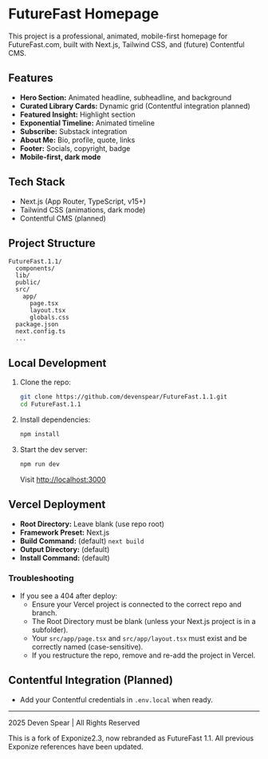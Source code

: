# FutureFast Homepage

This project is a professional, animated, mobile-first homepage for FutureFast.com, built with Next.js, Tailwind CSS, and (future) Contentful CMS.

## Features
- **Hero Section:** Animated headline, subheadline, and background
- **Curated Library Cards:** Dynamic grid (Contentful integration planned)
- **Featured Insight:** Highlight section
- **Exponential Timeline:** Animated timeline
- **Subscribe:** Substack integration
- **About Me:** Bio, profile, quote, links
- **Footer:** Socials, copyright, badge
- **Mobile-first, dark mode**

## Tech Stack
- Next.js (App Router, TypeScript, v15+)
- Tailwind CSS (animations, dark mode)
- Contentful CMS (planned)

## Project Structure
```
FutureFast.1.1/
  components/
  lib/
  public/
  src/
    app/
      page.tsx
      layout.tsx
      globals.css
  package.json
  next.config.ts
  ...
```

## Local Development
1. Clone the repo:
   ```bash
   git clone https://github.com/devenspear/FutureFast.1.1.git
   cd FutureFast.1.1
   ```
2. Install dependencies:
   ```bash
   npm install
   ```
3. Start the dev server:
   ```bash
   npm run dev
   ```
   Visit [http://localhost:3000](http://localhost:3000)

## Vercel Deployment
- **Root Directory:** Leave blank (use repo root)
- **Framework Preset:** Next.js
- **Build Command:** (default) `next build`
- **Output Directory:** (default)
- **Install Command:** (default)

### Troubleshooting
- If you see a 404 after deploy:
  - Ensure your Vercel project is connected to the correct repo and branch.
  - The Root Directory must be blank (unless your Next.js project is in a subfolder).
  - Your `src/app/page.tsx` and `src/app/layout.tsx` must exist and be correctly named (case-sensitive).
  - If you restructure the repo, remove and re-add the project in Vercel.

## Contentful Integration (Planned)
- Add your Contentful credentials in `.env.local` when ready.

---

2025 Deven Spear | All Rights Reserved

This is a fork of Exponize2.3, now rebranded as FutureFast 1.1. All previous Exponize references have been updated.
